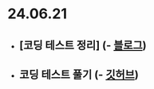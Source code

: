 # 24.06.21

- ## [코딩 테스트 정리] (- [블로그](https://rim109.tistory.com/234))
- ## 코딩 테스트 풀기 (- [깃허브](https://github.com/rim109/codingtest-practice))